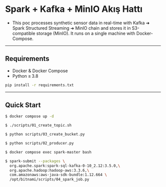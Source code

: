 # Spark + Kafka + MinIO Akış Hattı

* This poc processes synthetic sensor data in real-time with Kafka ➜ Spark Structured Streaming ➜ MinIO chain and stores it in S3-compatible storage (MinIO). It runs on a single machine with Docker-Compose.

---

## Requirements

* Docker & Docker Compose
* Python ≥ 3.8

```bash
pip install -r requirements.txt
```

---

## Quick Start

```bash
$ docker compose up -d

$ ./scripts/01_create_topic.sh

$ python scripts/03_create_bucket.py

$ python scripts/02_producer.py

$ docker compose exec spark-master bash

$ spark-submit --packages \
  org.apache.spark:spark-sql-kafka-0-10_2.12:3.5.0,\
  org.apache.hadoop:hadoop-aws:3.3.6,\
  com.amazonaws:aws-java-sdk-bundle:1.12.664 \
  /opt/bitnami/scripts/04_spark_job.py
```


